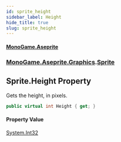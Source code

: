 ```yaml
---
id: sprite_height
sidebar_label: Height
hide_title: true
slug: sprite_height
---
```

#### [MonoGame.Aseprite](index 'index')
### [MonoGame.Aseprite.Graphics](monogame_aseprite_graphics 'MonoGame.Aseprite.Graphics').[Sprite](sprite 'MonoGame.Aseprite.Graphics.Sprite')
## Sprite.Height Property
Gets the height, in pixels.  
```csharp
public virtual int Height { get; }
```
#### Property Value
[System.Int32](https://docs.microsoft.com/en-us/dotnet/api/System.Int32 'System.Int32')  
